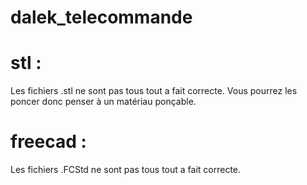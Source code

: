 # dalek_telecommande
 
# stl :

Les fichiers .stl ne sont pas tous tout a fait correcte. Vous pourrez les poncer donc penser à un matériau ponçable.

# freecad :

Les fichiers .FCStd ne sont pas tous tout a fait correcte.